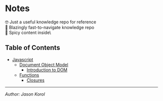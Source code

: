# Notes

🤓 Just a useful knowledge repo for reference\
🚀 Blazingly fast-to-navigate knowledge repo\
🥵 Spicy content inside\

## Table of Contents

* [Javascript](#)
    * [Document Object Model](#) 
        * [Introduction to DOM](./javascript/DOM/intro.md)
    * [Functions](#)
        * [Closures](./javascript/functions/closures.md)

---
*Author: Jason Korol*
